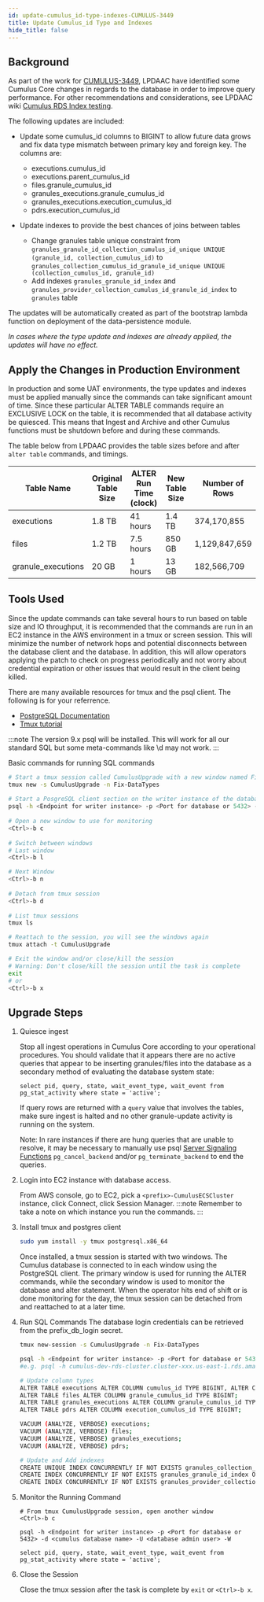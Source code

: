 ```yaml
---
id: update-cumulus_id-type-indexes-CUMULUS-3449
title: Update Cumulus_id Type and Indexes
hide_title: false
---
```


## Background

As part of the work for [CUMULUS-3449](https://bugs.earthdata.nasa.gov/browse/CUMULUS-3449), LPDAAC have identified some Cumulus Core changes in
regards to the database in order to improve query performance. For other recommendations and considerations, see LPDAAC wiki
[Cumulus RDS Index testing](https://wiki.earthdata.nasa.gov/pages/viewpage.action?spaceKey=LPCUMULUS&title=Cumulus+RDS+Index+testing).

The following updates are included:

- Update some cumulus_id columns to BIGINT to allow future data grows and fix data type mismatch between primary key and foreign key. The columns are:
  - executions.cumulus_id
  - executions.parent_cumulus_id
  - files.granule_cumulus_id
  - granules_executions.granule_cumulus_id
  - granules_executions.execution_cumulus_id
  - pdrs.execution_cumulus_id

- Update indexes to provide the best chances of joins between tables
  - Change granules table unique constraint from
    `granules_granule_id_collection_cumulus_id_unique UNIQUE (granule_id, collection_cumulus_id)`
    to
    `granules_collection_cumulus_id_granule_id_unique UNIQUE (collection_cumulus_id, granule_id)`
  - Add indexes `granules_granule_id_index` and `granules_provider_collection_cumulus_id_granule_id_index`
    to `granules` table

The updates will be automatically created as part of the bootstrap lambda function on deployment of the data-persistence module.

*In cases where the type update and indexes are already applied, the updates will have no effect.*

## Apply the Changes in Production Environment

In production and some UAT environments, the type updates and indexes must be applied manually since the commands can take significant
amount of time. Since these particular ALTER TABLE commands require an EXCLUSIVE LOCK on the table, it is recommended that
all database activity be quiesced. This means that Ingest and Archive and other Cumulus functions must be shutdown before and during these commands.

The table below from LPDAAC provides the table sizes before and after `alter table` commands, and timings.

| Table Name | Original Table Size | ALTER Run Time (clock) | New Table Size | Number of Rows |
|---|---|---|---|---|
| executions | 1.8 TB | 41 hours | 1.4 TB | 374,170,855 |
| files | 1.2 TB | 7.5 hours | 850 GB | 1,129,847,659 |
| granule_executions | 20 GB | 1 hours | 13 GB | 182,566,709 |

## Tools Used

Since the update commands can take several hours to run based on table size and IO throughput, it is recommended that the commands are run in an EC2 instance
in the AWS environment in a tmux or screen session. This will minimize the number of network hops and potential disconnects between the database client
and the database. In addition, this will allow operators applying the patch to check on progress periodically and not worry about credential expiration or
other issues that would result in the client being killed.

There are many available resources for tmux and the psql client. The following is for your referrence.

- [PostgreSQL Documentation](https://www.postgresql.org/docs/13/app-psql.html)
- [Tmux tutorial](https://www.linuxtrainingacademy.com/tmux-tutorial/)

:::note
The version 9.x psql will be installed. This will work for all our standard SQL but some meta-commands like \d may not work.
:::

Basic commands for running SQL commands

```sh
# Start a tmux session called CumulusUpgrade with a new window named Fix-DataTypes
tmux new -s CumulusUpgrade -n Fix-DataTypes
 
# Start a PosgreSQL client section on the writer instance of the database cluster and prompt for password
psql -h <Endpoint for writer instance> -p <Port for database or 5432> -d <cumulus database name or postgres> -U <database admin user or postgres> -W
  
# Open a new window to use for monitoring
<Ctrl>-b c
 
# Switch between windows
# Last window
<Ctrl>-b l

# Next Window
<Ctrl>-b n
 
# Detach from tmux session
<Ctrl>-b d
 
# List tmux sessions
tmux ls

# Reattach to the session, you will see the windows again
tmux attach -t CumulusUpgrade

# Exit the window and/or close/kill the session
# Warning: Don't close/kill the session until the task is complete
exit
# or
<Ctrl>-b x
```

## Upgrade Steps

1. Quiesce ingest

    Stop all ingest operations in Cumulus Core according to your operational procedures. You should validate
    that it appears there are no active queries that appear to be inserting granules/files into the database
    as a secondary method of evaluating the database system state:

    ```text
    select pid, query, state, wait_event_type, wait_event from pg_stat_activity where state = 'active';
    ```

    If query rows are returned with a `query` value that involves the tables, make sure ingest is halted
    and no other granule-update activity is running on the system.

    Note: In rare instances if there are hung queries that are unable to resolve, it may be necessary to
    manually use psql [Server Signaling
    Functions](https://www.postgresql.org/docs/13/functions-admin.html#FUNCTIONS-ADMIN-SIGNAL)
    `pg_cancel_backend` and/or
    `pg_terminate_backend` to end the queries.

2. Login into EC2 instance with database access.

    From AWS console, go to EC2, pick a `<prefix>-CumulusECSCluster` instance, click Connect, click Session Manager.
    :::note Remember to take a note on which instance you run the commands. :::

3. Install tmux and postgres client

    ```sh
    sudo yum install -y tmux postgresql.x86_64
    ```

    Once installed, a tmux session is started with two windows. The Cumulus database is connected to in each window
    using the PostgreSQL client. The primary window is used for running the ALTER commands, while the secondary window
    is used to monitor the database and alter statement. When the operator hits end of shift or is done monitoring for
    the day, the tmux session can be detached from and reattached to at a later time.

4. Run SQL Commands
    The database login credentials can be retrieved from the prefix_db_login secret.

    ```sh
    tmux new-session -s CumulusUpgrade -n Fix-DataTypes

    psql -h <Endpoint for writer instance> -p <Port for database or 5432> -d <cumulus database name> -U <database admin user> -W
    #e.g. psql -h cumulus-dev-rds-cluster.cluster-xxx.us-east-1.rds.amazonaws.com -p 5432 -d cumulus_test_db -U cumulus_test -W

    # Update column types
    ALTER TABLE executions ALTER COLUMN cumulus_id TYPE BIGINT, ALTER COLUMN parent_cumulus_id TYPE BIGINT;
    ALTER TABLE files ALTER COLUMN granule_cumulus_id TYPE BIGINT;
    ALTER TABLE granules_executions ALTER COLUMN granule_cumulus_id TYPE BIGINT, ALTER COLUMN execution_cumulus_id TYPE BIGINT;
    ALTER TABLE pdrs ALTER COLUMN execution_cumulus_id TYPE BIGINT;

    VACUUM (ANALYZE, VERBOSE) executions;
    VACUUM (ANALYZE, VERBOSE) files;
    VACUUM (ANALYZE, VERBOSE) granules_executions;
    VACUUM (ANALYZE, VERBOSE) pdrs;

    # Update and Add indexes
    CREATE UNIQUE INDEX CONCURRENTLY IF NOT EXISTS granules_collection_cumulus_id_granule_id_unique ON granules(collection_cumulus_id, granule_id);
    CREATE INDEX CONCURRENTLY IF NOT EXISTS granules_granule_id_index ON granules(granule_id);
    CREATE INDEX CONCURRENTLY IF NOT EXISTS granules_provider_collection_cumulus_id_granule_id_index ON granules(provider_cumulus_id, collection_cumulus_id, granule_id);
    ```

5. Monitor the Running Command

    ```text
    # From tmux CumulusUpgrade session, open another window
    <Ctrl>-b c

    psql -h <Endpoint for writer instance> -p <Port for database or 5432> -d <cumulus database name> -U <database admin user> -W

    select pid, query, state, wait_event_type, wait_event from pg_stat_activity where state = 'active';
    ```

6. Close the Session

    Close the tmux session after the task is complete by `exit` or `<Ctrl>-b x`.
